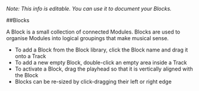 _Note: This info is editable.  You can use it to document your Blocks._

##Blocks

A Block is a small collection of connected Modules. Blocks are used to organise Modules into logical groupings that make musical sense.

* To add a Block from the Block library, click the Block name and drag it onto a Track
* To add a new empty Block, double-click an empty area inside a Track
* To activate a Block, drag the playhead so that it is vertically aligned with the Block
* Blocks can be re-sized by click-dragging their left or right edge